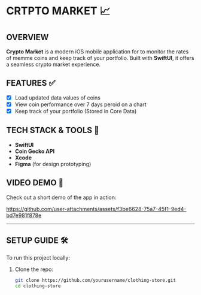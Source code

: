 # CRTPTO MARKET 📈

## OVERVIEW  
**Crypto Market** is a modern iOS mobile application for to monitor the rates of memme coins and keep track of your portfolio. Built with **SwiftUI**, it offers a seamless crypto market experience.

## FEATURES ✅  
- [x] Load updated data values of coins
- [x] View coin performance over 7 days peroid on a chart 
- [x] Keep track of your portfolio (Stored in Core Data)

## TECH STACK & TOOLS 🧰  
- **SwiftUI**  
- **Coin Gecko API**  
- **Xcode**  
- **Figma** (for design prototyping)

## VIDEO DEMO 🎥  
Check out a short demo of the app in action: 



https://github.com/user-attachments/assets/f3be6628-75a7-45f1-9ed4-bd7e981f878e


---

## SETUP GUIDE 🛠️  
To run this project locally:

1. Clone the repo:
   ```bash
   git clone https://github.com/yourusername/clothing-store.git
   cd clothing-store
   ```

